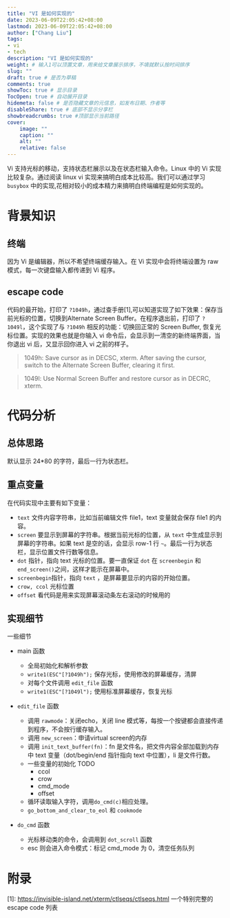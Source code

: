 ```yaml
---
title: "VI 是如何实现的"
date: 2023-06-09T22:05:42+08:00
lastmod: 2023-06-09T22:05:42+08:00
author: ["Chang Liu"]
tags: 
- vi
- tech
description: "VI 是如何实现的"
weight: # 输入1可以顶置文章，用来给文章展示排序，不填就默认按时间排序
slug: ""
draft: true # 是否为草稿
comments: true
showToc: true # 显示目录
TocOpen: true # 自动展开目录
hidemeta: false # 是否隐藏文章的元信息，如发布日期、作者等
disableShare: true # 底部不显示分享栏
showbreadcrumbs: true #顶部显示当前路径
cover:
    image: ""
    caption: ""
    alt: ""
    relative: false
---
```


Vi 支持光标的移动，支持状态栏展示以及在状态栏输入命令。Linux 中的 Vi 实现比较复杂。通过阅读 linux vi 实现来搞明白成本比较高。我们可以通过学习 `busybox` 中的实现,花相对较小的成本精力来搞明白终端编程是如何实现的。

# 背景知识

## 终端

因为 Vi 是编辑器，所以不希望终端缓存输入。在 Vi 实现中会将终端设置为 raw 模式，每一次键盘输入都传递到 Vi 程序。

## escape code

代码的最开始，打印了 `?1049h`，通过查手册[1],可以知道实现了如下效果：保存当前光标的位置，切换到Alternate  Screen Buffer。在程序退出前，打印了 `?1049l`，这个实现了与 `?1049h` 相反的功能：切换回正常的 Screen Buffer, 恢复光标位置。实现的效果也就是你输入 vi 命令后，会显示到一清空的新终端界面，当你退出 vi 后，又显示回你进入 vi 之前的样子。

> 1049h: Save cursor as in DECSC, xterm.  After saving the cursor, switch to the Alternate Screen Buffer, clearing it first.

> 1049l: Use Normal Screen Buffer and restore cursor as in DECRC, xterm. 


# 代码分析

## 总体思路
默认显示 24*80 的字符，最后一行为状态栏。

## 重点变量

在代码实现中主要有如下变量：

- `text` 文件内容字符串，比如当前编辑文件 file1，text 变量就会保存 file1 的内容。
- `screen` 要显示到屏幕的字符串。根据当前光标的位置，从 `text` 中生成显示到屏幕的字符串。如果 text 是空的话，会显示 row-1 行 `~`。最后一行为状态栏，显示位置文件行数等信息。
- `dot` 指针，指向 text 光标的位置。要一直保证 `dot` 在 `screenbegin` 和 `end_screen()`之间，这样才能示在屏幕中。
- `screenbegin`指针，指向 `text` ，是屏幕要显示的内容的开始位置。
- `crow, ccol` 光标位置
- `offset`  看代码是用来实现屏幕滚动条左右滚动的时候用的

## 实现细节

一些细节
- main 函数
	- 全局初始化和解析参数
	- `write1(ESC"[?1049h");` 保存光标，使用修改的屏幕缓存，清屏
	- 对每个文件调用 `edit_file` 函数
	- `write1(ESC"[?1049l");` 使用标准屏幕缓存，恢复光标

- `edit_file` 函数
	- 调用 `rawmode`：关闭echo，关闭 line 模式等，每按一个按键都会直接传递到程序，不会按行缓存输入。
	- 调用 `new_screen`：申请virtual screen的内存
	- 调用 `init_text_buffer(fn)`：fn 是文件名，把文件内容全部加载到内存中 text 变量（dot/begin/end 指针指向 text 中位置），li 是文件行数。
	- 一些变量的初始化 TODO
		- ccol
		- crow
		- cmd_mode
		- offset
	- 循环读取输入字符，调用`do_cmd(c)`相应处理。
	- `go_bottom_and_clear_to_eol` 和 `cookmode`

- `do_cmd` 函数
	- 光标移动类的命令，会调用到 `dot_scroll` 函数
	- esc 则会进入命令模式：标记 cmd_mode 为 0，清空任务队列


# 附录

[1]: https://invisible-island.net/xterm/ctlseqs/ctlseqs.html 一个特别完整的 escape code 列表